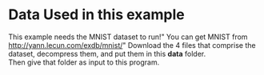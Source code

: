 # Data Used in this example


This example needs the MNIST dataset to run!" You can get MNIST from http://yann.lecun.com/exdb/mnist/"
Download the 4 files that comprise the dataset, decompress them, and put them in this **data** folder.  
Then give that folder as input to this program.
